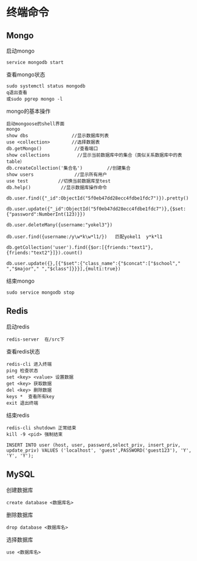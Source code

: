 # 终端命令

## Mongo

启动mongo

```
service mongodb start 
```

查看mongo状态

```
sudo systemctl status mongodb
q退出查看
或sudo pgrep mongo -l
```

mongo的基本操作

```
启动mongoose的shell界面
mongo
show dbs                //显示数据库列表
use <collection>        //选择数据表
db.getMongo()            //查看端口
show collections          //显示当前数据库中的集合（类似关系数据库中的表table）
db.createCollection('集合名')         //创建集合
show users               //显示所有用户
use test           //切换当前数据库至test
db.help()           //显示数据库操作命令
```

```
db.user.find({"_id":ObjectId("5f0eb47dd28ecc4fdbe1fdc7")}).pretty()
```

```
db.user.update({"_id":ObjectId("5f0eb47dd28ecc4fdbe1fdc7")},{$set:{"password":NumberInt(123)}})
```

```
db.user.deleteMany({username:"yokel3"})
```

```
db.user.find({username:/y\w*k\w*l1/})   匹配yokel1  y*k*l1
```

```
db.getCollection('user').find({$or:[{friends:"text1"},{friends:"text2"}]}).count()
```

```
db.user.update({},[{"$set":{"class_name":{"$concat":["$school"," ","$major"," ","$class"]}}}],{multi:true})
```

结束mongo

```
sudo service mongodb stop
```



## Redis

启动redis

```
redis-server  在/src下
```

查看redis状态

```
redis-cli 进入终端
ping 检查状态 
set <key> <value> 设置数据
get <key> 获取数据
del <key> 删除数据
keys *  查看所有key
exit 退出终端 
```

结束redis

```
redis-cli shutdown 正常结束
kill -9 <pid> 强制结束
```



```
INSERT INTO user (host, user, password,select_priv, insert_priv, update_priv) VALUES ('localhost', 'guest',PASSWORD('guest123'), 'Y', 'Y', 'Y');
```



## MySQL

创建数据库

``` 
create database <数据库名>
```

删除数据库

```
drop database <数据库名>
```

选择数据库

```
use <数据库名>
```

